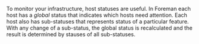 To monitor your infrastructure, host statuses are useful. In Foreman each host
has a *global* status that indicates which hosts need attention. Each host also
has sub-statuses that represents status of a particular feature. With any change
of a sub-status, the global status is recalculated and the result is determined
by stauses of all sub-statuses.
